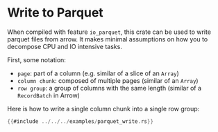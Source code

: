 <!---
  Licensed to the Apache Software Foundation (ASF) under one
  or more contributor license agreements.  See the NOTICE file
  distributed with this work for additional information
  regarding copyright ownership.  The ASF licenses this file
  to you under the Apache License, Version 2.0 (the
  "License"); you may not use this file except in compliance
  with the License.  You may obtain a copy of the License at

    http://www.apache.org/licenses/LICENSE-2.0

  Unless required by applicable law or agreed to in writing,
  software distributed under the License is distributed on an
  "AS IS" BASIS, WITHOUT WARRANTIES OR CONDITIONS OF ANY
  KIND, either express or implied.  See the License for the
  specific language governing permissions and limitations
  under the License.
-->

# Write to Parquet

When compiled with feature `io_parquet`, this crate can be used to write parquet files
from arrow.
It makes minimal assumptions on how you to decompose CPU and IO intensive tasks.

First, some notation:

* `page`: part of a column (e.g. similar of a slice of an `Array`)
* `column chunk`: composed of multiple pages (similar of an `Array`)
* `row group`: a group of columns with the same length (similar of a `RecordBatch` in Arrow)

Here is how to write a single column chunk into a single row group:

```rust
{{#include ../../../examples/parquet_write.rs}}
```

